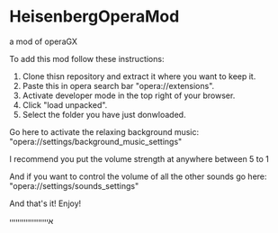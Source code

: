# HeisenbergOperaMod
a mod of operaGX

To add this mod follow these instructions:

1. Clone thisn repository and extract it where you want to keep it.
2. Paste this in opera search bar "opera://extensions".
3. Activate developer mode in the top right of your browser.
4. Click "load unpacked".
5. Select the folder you have just donwloaded.

Go here to activate the relaxing background music:
"opera://settings/background_music_settings"

I recommend you put the volume strength at anywhere between 5 to 1

And if you want to control the volume of all the other sounds go here:
"opera://settings/sounds_settings"

And that's it!
Enjoy!

אייייייייייייייייייי

